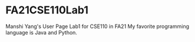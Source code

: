 # FA21CSE110Lab1
Manshi Yang's User Page
Lab1 for CSE110 in FA21
My favorite programming language is Java and Python.